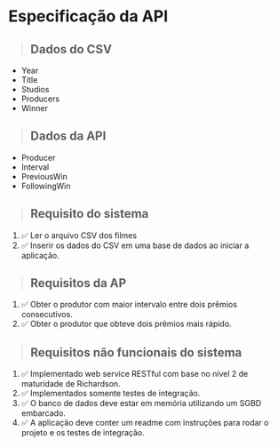 # Especificação da API

> ## Dados do CSV
* Year
* Title
* Studios
* Producers
* Winner

> ## Dados da API
* Producer
* Interval
* PreviousWin
* FollowingWin

> ## Requisito do sistema
1. ✅ Ler o arquivo CSV dos filmes
2. ✅ Inserir os dados do CSV em uma base de dados ao iniciar a aplicação.

> ## Requisitos da AP
1. ✅ Obter o produtor com maior intervalo entre dois prêmios consecutivos.
2. ✅ Obter o produtor que obteve dois prêmios mais rápido.

> ## Requisitos não funcionais do sistema
1. ✅ Implementado web service RESTful com base no nível 2 de maturidade de Richardson.
2. ✅ Implementados somente testes de integração.
3. ✅ O banco de dados deve estar em memória utilizando um SGBD embarcado.
4. ✅ A aplicação deve conter um readme com instruções para rodar o projeto e os testes de integração.

